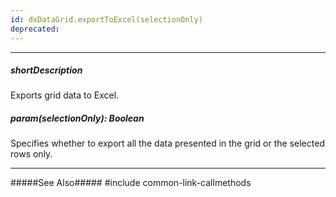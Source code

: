 ```yaml
---
id: dxDataGrid.exportToExcel(selectionOnly)
deprecated: 
---
```

---
##### shortDescription
Exports grid data to Excel.

##### param(selectionOnly): Boolean
Specifies whether to export all the data presented in the grid or the selected rows only.

---

#####See Also#####
#include common-link-callmethods